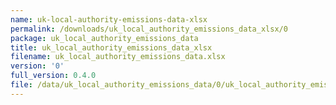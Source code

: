 ```yaml
---
name: uk-local-authority-emissions-data-xlsx
permalink: /downloads/uk_local_authority_emissions_data_xlsx/0
package: uk_local_authority_emissions_data
title: uk_local_authority_emissions_data_xlsx
filename: uk_local_authority_emissions_data.xlsx
version: '0'
full_version: 0.4.0
file: /data/uk_local_authority_emissions_data/0/uk_local_authority_emissions_data.xlsx
---
```

